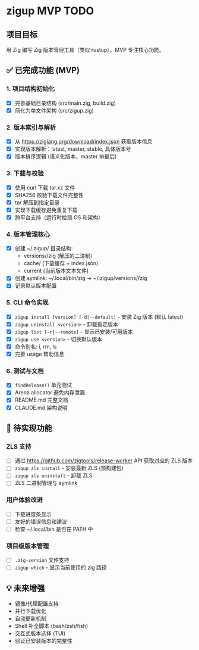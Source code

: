 # zigup MVP TODO

## 项目目标

用 Zig 编写 Zig 版本管理工具（类似 rustup），MVP 专注核心功能。

## ✅ 已完成功能 (MVP)

### 1. 项目结构初始化
- [x] 完善基础目录结构 (src/main.zig, build.zig)
- [x] 简化为单文件架构 (src/zigup.zig)

### 2. 版本索引与解析
- [x] 从 https://ziglang.org/download/index.json 获取版本信息
- [x] 实现版本解析：latest, master, stable, 具体版本号
- [x] 版本排序逻辑 (语义化版本，master 排最后)

### 3. 下载与校验
- [x] 使用 curl 下载 tar.xz 文件
- [x] SHA256 校验下载文件完整性
- [x] tar 解压到指定目录
- [x] 实现下载缓存避免重复下载
- [x] 跨平台支持（运行时检测 OS 和架构）

### 4. 版本管理核心
- [x] 创建 ~/.zigup/ 目录结构:
  - versions/<version>/zig (解压的二进制)
  - cache/ (下载缓存 + index.json)
  - current (当前版本文本文件)
- [x] 创建 symlink: ~/.local/bin/zig -> ~/.zigup/versions/<version>/zig
- [x] 记录默认版本配置

### 5. CLI 命令实现
- [x] `zigup install [version] [-d|--default]` - 安装 Zig 版本 (默认 latest)
- [x] `zigup uninstall <version>` - 卸载指定版本
- [x] `zigup list [-r|--remote]` - 显示已安装/可用版本
- [x] `zigup use <version>` - 切换默认版本
- [x] 命令别名: i, rm, ls
- [x] 完善 usage 帮助信息

### 6. 测试与文档
- [x] `findRelease()` 单元测试
- [x] Arena allocator 避免内存泄漏
- [x] README.md 完整文档
- [x] CLAUDE.md 架构说明

## 🚧 待实现功能

### ZLS 支持
- [ ] 通过 https://github.com/zigtools/release-worker API 获取对应的 ZLS 版本
- [ ] `zigup zls install` - 安装最新 ZLS (预构建包)
- [ ] `zigup zls uninstall` - 卸载 ZLS
- [ ] ZLS 二进制管理与 symlink

### 用户体验改进
- [ ] 下载进度条显示
- [ ] 友好的错误信息和建议
- [ ] 检查 ~/.local/bin 是否在 PATH 中

### 项目级版本管理
- [ ] `.zig-version` 文件支持
- [ ] `zigup which` - 显示当前使用的 zig 路径

## 💡 未来增强

- 镜像/代理配置支持
- 并行下载优化
- 自动更新机制
- Shell 补全脚本 (bash/zsh/fish)
- 交互式版本选择 (TUI)
- 验证已安装版本的完整性
